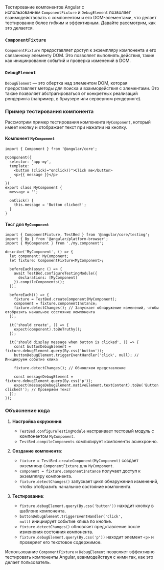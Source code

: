 
Тестирование компонентов Angular с использованием `ComponentFixture` и `DebugElement` позволяет взаимодействовать с компонентом и его DOM-элементами, что делает тестирование более гибким и эффективным. Давайте рассмотрим, как это делается.

### `ComponentFixture`

`ComponentFixture` предоставляет доступ к экземпляру компонента и его связанному элементу DOM. Это позволяет выполнять действия, такие как инициирование событий и проверка изменений в DOM.

### `DebugElement`

`DebugElement` — это обертка над элементом DOM, которая предоставляет методы для поиска и взаимодействия с элементами. Это также позволяет абстрагироваться от конкретных реализаций рендеринга (например, в браузере или серверном рендеринге).

### Пример тестирования компонента

Рассмотрим пример тестирования компонента `MyComponent`, который имеет кнопку и отображает текст при нажатии на кнопку.

#### Компонент `MyComponent`

```TS
import { Component } from '@angular/core';

@Component({
  selector: 'app-my',
  template: `
    <button (click)="onClick()">Click me</button>
    <p>{{ message }}</p>
  `
})
export class MyComponent {
  message = '';

  onClick() {
    this.message = 'Button clicked!';
  }
}
```

#### Тест для `MyComponent`

```TS
import { ComponentFixture, TestBed } from '@angular/core/testing';
import { By } from '@angular/platform-browser';
import { MyComponent } from './my.component';

describe('MyComponent', () => {
  let component: MyComponent;
  let fixture: ComponentFixture<MyComponent>;

  beforeEach(async () => {
    await TestBed.configureTestingModule({
      declarations: [MyComponent]
    }).compileComponents();
  });

  beforeEach(() => {
    fixture = TestBed.createComponent(MyComponent);
    component = fixture.componentInstance;
    fixture.detectChanges(); // Запускает обнаружение изменений, чтобы отобразить начальное состояние компонента
  });

  it('should create', () => {
    expect(component).toBeTruthy();
  });

  it('should display message when button is clicked', () => {
    const buttonDebugElement = fixture.debugElement.query(By.css('button'));
    buttonDebugElement.triggerEventHandler('click', null); // Инициируем событие клика

    fixture.detectChanges(); // Обновляем представление

    const messageDebugElement = fixture.debugElement.query(By.css('p'));
    expect(messageDebugElement.nativeElement.textContent).toBe('Button clicked!'); // Проверяем текст
  });
});
```

### Объяснение кода

1. **Настройка окружения**:
    
    - `TestBed.configureTestingModule` настраивает тестовый модуль с компонентом `MyComponent`.
    - `TestBed.compileComponents` компилирует компоненты асинхронно.
2. **Создание компонента**:
    
    - `fixture = TestBed.createComponent(MyComponent)` создает экземпляр `ComponentFixture` для `MyComponent`.
    - `component = fixture.componentInstance` получает доступ к экземпляру компонента.
    - `fixture.detectChanges()` запускает цикл обнаружения изменений, чтобы отобразить начальное состояние компонента.
3. **Тестирование**:
    
    - `fixture.debugElement.query(By.css('button'))` находит кнопку в шаблоне компонента.
    - `buttonDebugElement.triggerEventHandler('click', null)` инициирует событие клика по кнопке.
    - `fixture.detectChanges()` обновляет представление после изменения состояния компонента.
    - `fixture.debugElement.query(By.css('p'))` находит элемент `<p>` и проверяет его текстовое содержимое.

Использование `ComponentFixture` и `DebugElement` позволяет эффективно тестировать компоненты Angular, взаимодействуя с ними так, как это делает пользователь.